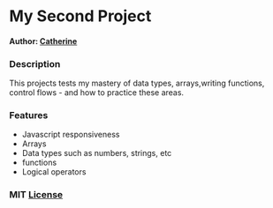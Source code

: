 # My Second Project
#### Author: [Catherine](https://github.com/catherineKiiru)

### Description

This projects tests my mastery of data types, arrays,writing functions, control flows - and how to practice these areas. 

### Features
* Javascript responsiveness
* Arrays
* Data types such as numbers, strings, etc
* functions
* Logical operators

### MIT [License](https://github.com/catherineKiiru/second-project/community/license/new?branch=master&template=mit)